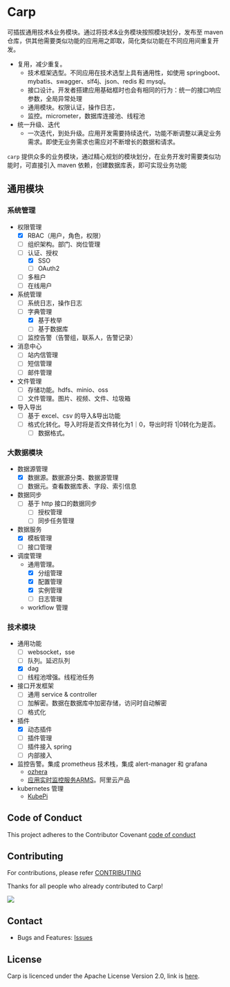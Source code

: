 # Carp

可插拔通用技术&业务模块。通过将技术&业务模块按照模块划分，发布至 maven 仓库，供其他需要类似功能的应用用之即取，简化类似功能在不同应用间重复开发。

* 复用，减少重复。
  * 技术框架选型。不同应用在技术选型上具有通用性，如使用 springboot、mybatis、swagger、slf4j、json、redis 和 mysql。
  * 接口设计。开发者搭建应用基础框时也会有相同的行为：统一的接口响应参数，全局异常处理
  * 通用模块。权限认证，操作日志，
  * 监控。micrometer，数据库连接池、线程池
* 统一升级、迭代
  * 一次迭代，到处升级。应用开发需要持续迭代，功能不断调整以满足业务需求。即使无业务需求也需应对不断增长的数据和请求。

`carp` 提供众多的业务模块，通过精心规划的模块划分，在业务开发时需要类似功能时，可直接引入 maven 依赖，创建数据库表，即可实现业务功能

## 通用模块

### 系统管理

* 权限管理
  - [x] RBAC（用户，角色，权限）
  - [ ] 组织架构。部门、岗位管理
  - [ ] 认证、授权
    - [x] SSO
    - [ ] OAuth2
  - [ ] 多租户
  - [ ] 在线用户
* 系统管理
  - [ ] 系统日志，操作日志
  - [ ] 字典管理
    - [x] 基于枚举
    - [ ] 基于数据库
  - [ ] 监控告警（告警组，联系人，告警记录）
* 消息中心
  - [ ] 站内信管理
  - [ ] 短信管理
  - [ ] 邮件管理
* 文件管理
  - [ ] 存储功能。hdfs、minio、oss
  - [ ] 文件管理。图片、视频、文件、垃圾箱
* 导入导出
  - [ ] 基于 excel、csv 的导入&导出功能
  - [ ] 格式化转化。导入时将是否文件转化为1｜0，导出时将 1|0转化为是否。
    - [ ] 数据格式。

### 大数据模块

* 数据源管理
  - [x] 数据源。数据源分类、数据源管理
  - [ ] 数据元。查看数据库表、字段、索引信息
* 数据同步
  - [ ] 基于 http 接口的数据同步
    - [ ] 授权管理
    - [ ] 同步任务管理
* 数据服务
  * [x] 模板管理
  * [ ] 接口管理
* 调度管理
  * 通用管理。
    * [x] 分组管理
    * [x] 配置管理
    * [x] 实例管理
    * [ ] 日志管理

  * workflow 管理


### 技术模块

* 通用功能
  - [ ] websocket，sse
  - [ ] 队列。延迟队列
  - [x] dag
  - [ ] 线程池增强。线程池任务
* 接口开发框架
  - [ ] 通用 service & controller
  - [ ] 加解密。数据在数据库中加密存储，访问时自动解密
  - [ ] 格式化
* 插件
  - [x] 动态插件
  - [ ] 插件管理
  - [ ] 插件接入 spring
  - [ ] 内部接入
* 监控告警。集成 prometheus 技术栈，集成 alert-manager 和 grafana
  * [ozhera](https://github.com/XiaoMi/ozhera)
  * [应用实时监控服务ARMS](https://help.aliyun.com/zh/arms/)。阿里云产品
* kubernetes 管理
  * [KubePi](https://github.com/1Panel-dev/KubePi)

## Code of Conduct

This project adheres to the Contributor Covenant [code of conduct](https://www.contributor-covenant.org/version/2/1/code_of_conduct/)

## Contributing

For contributions, please refer [CONTRIBUTING](https://github.com/flowerfine/carp)

Thanks for all people who already contributed to Carp!

<a href="https://github.com/flowerfine/carp/graphs/contributors">
    <img src="https://contrib.rocks/image?repo=flowerfine/carp" /></a>

## Contact

* Bugs and Features: [Issues](https://github.com/flowerfine/carp/issues)

## License

Carp is licenced under the Apache License Version 2.0, link is [here](https://www.apache.org/licenses/LICENSE-2.0.txt).